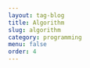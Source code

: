 ```yaml
---
layout: tag-blog
title: Algorithm
slug: algorithm
category: programming
menu: false
order: 4
---
```

